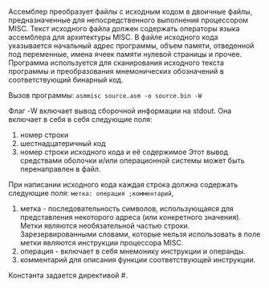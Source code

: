 Ассемблер преобразует файлы с исходным кодом в двоичные файлы, предназначенные для непосредственного выполнения процессором MISC. Текст исходного файла должен содержать операторы языка ассемблера для архитектуры MISC. В файле исходного кода указывается начальный адрес программы, объем памяти, отведенной под переменные, имена ячеек памяти нулевой страницы и прочее. Программа используется для сканирования исходного текста программы и преобразования мнемонических обозначений в соответствующий бинарный код.

Вызов программы: `asmmisc source.asm -o source.bin -W`

Флаг -W включает вывод сборочной информации на stdout. Она включает в себя в себя следующие поля:
1. номер строки
2. шестнадцатеричный код
3. номер строки исходного кода и её содержимое
Этот вывод средствами оболочки и/или операционной системы может быть перенаправлен в файл. 

При написании исходного кода каждая строка должна содержать следующие поля: `метка: операция ;комментарий`,
1. метка - последовательность символов, использующаяся для представления некоторого адреса (или конкретного значения). Метки являются необязательной частью строки. Зарезервированными словами, которые нельзя использовать в поле метки являются инструкции процессора MISC.
2. операция - включает в себя мнемонику инструкции и операнды.
3. комментарий для описания функции соответствующей инструкции.

Константа задается директивой #.
